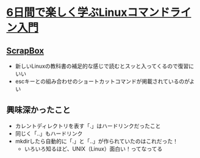 # [6日間で楽しく学ぶLinuxコマンドライン入門](https://www.amazon.co.jp/6%E6%97%A5%E9%96%93%E3%81%A7%E6%A5%BD%E3%81%97%E3%81%8F%E5%AD%A6%E3%81%B6Linux%E3%82%B3%E3%83%9E%E3%83%B3%E3%83%89%E3%83%A9%E3%82%A4%E3%83%B3%E5%85%A5%E9%96%80-%E3%82%B3%E3%83%9E%E3%83%B3%E3%83%89%E3%81%AE%E5%9F%BA%E6%9C%AC%E6%93%8D%E4%BD%9C%E3%82%92%E8%BA%AB%E3%81%AB%E3%81%A4%E3%81%91%E3%82%88%E3%81%86-%E3%83%8D%E3%83%83%E3%83%88%E6%99%82%E4%BB%A3%E3%81%AE%E3%80%81%E3%81%93%E3%82%8C%E3%81%8B%E3%82%89%E5%A7%8B%E3%82%81%E3%82%8B%E3%83%97%E3%83%AD%E3%82%B0%E3%83%A9%E3%83%9F%E3%83%B3%E3%82%B0%EF%BC%88NextPublishing%EF%BC%89-%E5%A4%A7%E6%B4%A5-%E7%9C%9F-ebook/dp/B00WE7XZ68/ref=sr_1_1?__mk_ja_JP=%E3%82%AB%E3%82%BF%E3%82%AB%E3%83%8A&keywords=6%E6%97%A5%E9%96%93%E3%81%A7%E5%AD%A6%E3%81%B6&qid=1582456282&s=digital-text&sr=1-1)

## [ScrapBox](https://scrapbox.io/moch/Linux%E3%82%B3%E3%83%9E%E3%83%B3%E3%83%89%E3%83%A9%E3%82%A4%E3%83%B3%E5%85%A5%E9%96%80)

- 新しいLinuxの教科書の補足的な感じで読むとスッと入ってくるので復習にいい
- escキーとの組み合わせのショートカットコマンドが掲載されているのがよい

## 興味深かったこと

- カレントディレクトリを表す「.」はハードリンクだったこと
- 同じく「..」もハードリンク
- mkdirしたら自動的に「.」と「..」が作られていたのはこれだった！
  - いろいろ知るほど、UNIX（Linux）面白い！ってなってる
